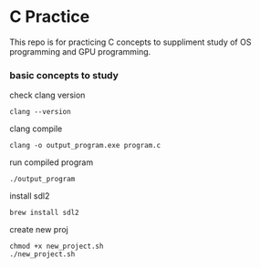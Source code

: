 
# C Practice
This repo is for practicing C concepts to suppliment study of 
OS programming and GPU programming.


### basic concepts to study

check clang version
```
clang --version
```

clang compile 
```
clang -o output_program.exe program.c
```
run compiled program
```
./output_program
```

install sdl2
```
brew install sdl2
```

create new proj
```
chmod +x new_project.sh
./new_project.sh
```
